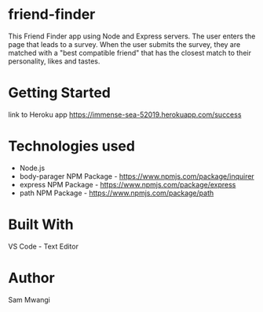 # friend-finder

This Friend Finder app using Node and Express servers. The user enters the page that leads to a survey. When the user submits the survey, they are matched with a "best compatible friend" that has the closest match to their personality, likes and tastes.

# Getting Started
link to Heroku app
https://immense-sea-52019.herokuapp.com/success

# Technologies used
* Node.js
* body-parager NPM Package - https://www.npmjs.com/package/inquirer
* express NPM Package - https://www.npmjs.com/package/express
* path NPM Package - https://www.npmjs.com/package/path

# Built With
VS Code - Text Editor

# Author
Sam Mwangi
